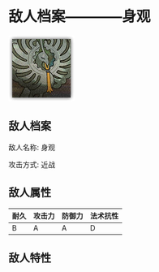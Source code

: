 # 敌人档案————身观

![身观](./eneIcons/身观.png)

## 敌人档案

敌人名称: 身观

攻击方式: 近战

## 敌人属性

| 耐久      | 攻击力  | 防御力 | 法术抗性 |
|---------|------|-----|------|
| B | A | A | D |

## 敌人特性
> 
